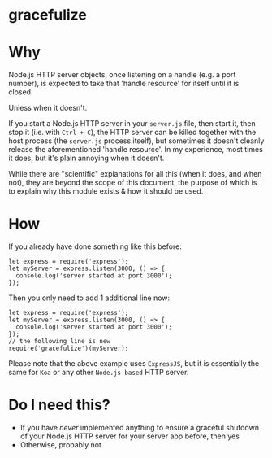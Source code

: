 # gracefulize

# Why

Node.js HTTP server objects, once listening on a handle (e.g. a port number),
is expected to take that 'handle resource' for itself until it is closed.

Unless when it doesn't.

If you start a Node.js HTTP server in your `server.js` file, then start it, then
stop it (i.e. with `Ctrl + C`), the HTTP server can be killed together with the
host process (the `server.js` process itself), but sometimes it doesn't cleanly
release the aforementioned 'handle resource'. In my experience, most times it
does, but it's plain annoying when it doesn't.

While there are "scientific" explanations for all this (when it does, and when
not), they are beyond the scope of this document, the purpose of which is to
explain why this module exists & how it should be used.

# How

If you already have done something like this before:
```
let express = require('express');
let myServer = express.listen(3000, () => {
  console.log('server started at port 3000');
});
```

Then you only need to add 1 additional line now:
```
let express = require('express');
let myServer = express.listen(3000, () => {
  console.log('server started at port 3000');
});
// the following line is new
require('gracefulize')(myServer);
```

Please note that the above example uses `ExpressJS`, but it is essentially the same for `Koa` or any other `Node.js-based` HTTP server.

# Do I need this?

- If you have _never_ implemented anything to ensure a graceful shutdown of your Node.js HTTP server for your server app before, then yes
- Otherwise, probably not
